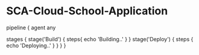 # SCA-Cloud-School-Application
pipeline {
    agent any
    
 stages {
    stage('Build') {
      steps{
        echo 'Building..'
       }
      }
     stage('Deploy') {
      steps {
        echo 'Deploying..'
        }
       }
      }
     }
